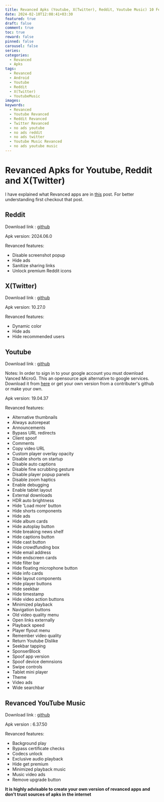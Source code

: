 ```yaml
---
title: Revanced Apks (Youtube, X(Twitter), Reddit, Youtube Music) 10 Feb 2024
date: 2024-02-10T12:08:41+03:30
featured: true
draft: false
comment: true
toc: true
reward: false
pinned: false
carousel: false
series: 
categories:
  - Revanced
  - Apks
tags:
  - Revanced
  - Android
  - Youtube
  - Reddit
  - X(Twitter)
  - YoutubeMusic
images: 
keywords:
  - Revanced
  - Youtube Revanced
  - Reddit Revanced
  - Twitter Revanced
  - no ads youtube
  - no ads reddit
  - no ads twitter
  - Youtube Music Revanced
  - no ads youtube music
---
```


# Revanced Apks for Youtube, Reddit and X(Twitter)

I have explained what Revanced apps are in [this](https://maybeparsa.top/posts/revanced/) post. For better understanding first checkout that post.

## Reddit

Download link : [github](https://github.com/parsamrrelax/revancedapks/releases/download/reddit2024.06.0/reddit-revanced_v2024.06.0-patches_v4.2.0.apk)

Apk version: 2024.06.0

Revanced features:
- Disable screenshot popup
- Hide ads
- Sanitize sharing links
- Unlock premium Reddit icons

## X(Twitter)

Download link : [github](https://github.com/parsamrrelax/revancedapks/releases/download/twitter10.27.0/x-revanced_v10.27.0-release.0-patches_v4.2.0.apk)

Apk version: 10.27.0

Revanced features:
- Dynamic color
- Hide ads
- Hide recommended users

## Youtube

Download link : [github](https://github.com/parsamrrelax/revancedapks/releases/download/youtube19.04.37/youtube-revanced_v19.04.37-patches_v4.2.0.apk)

Notes: In order to sign in to your google account you must download Vanced MicroG. This an opensource apk alternative to google services. Download it from [here](https://github.com/parsamrrelax/revancedapks/releases/download/Youtube/vanced-microG.apk) or get your own version from a contributer's github or make your own.

Apk version: 19.04.37

Revanced features:
- Alternative thumbnails
- Always autorepeat
- Announcements
- Bypass URL redirects
- Client spoof
- Comments
- Copy video URL
- Custom player overlay opacity
- Disable shorts on startup
- Disable auto captions
- Disable fine scrubbing gesture
- Disable player popup panels
- Disable zoom haptics
- Enable debugging
- Enable tablet layout
- External downloads
- HDR auto brightness
- Hide 'Load more' button
- Hide shorts components
- Hide ads
- Hide album cards
- Hide autoplay button
- Hide breaking news shelf
- Hide captions button
- Hide cast button
- Hide crowdfunding box
- Hide email address
- Hide endscreen cards
- Hide filter bar
- Hide floating microphone button
- Hide info cards
- Hide layout components
- Hide player buttons
- Hide seekbar
- Hide timestamp
- Hide video action buttons
- Minimized playback
- Navigation buttons
- Old video quality menu
- Open links externally
- Playback speed
- Player flyout menu
- Remember video quality
- Return Youtube Dislike
- Seekbar tapping
- SponserBlock
- Spoof app version
- Spoof device demnsions
- Swipe controls
- Tablet mini player
- Theme
- Video ads
- Wide searchbar


## Revanced YouTube Music


Download link : [github](https://github.com/parsamrrelax/revancedapks/releases/download/youtubemusic6.37.50/youtube-music-revanced_v6.37.50-patches_v4.2.0.apk)


Apk version : 6.37.50

Revanced features:
- Background play
- Bypass certificate checks
- Codecs unlock
- Exclusive audio playback
- Hide get premium
- Minimized playback music
- Music video ads
- Remove upgrade button

**It is highly advisable to create your own version of revanced apps and don't trust sources of apks in the internet**




